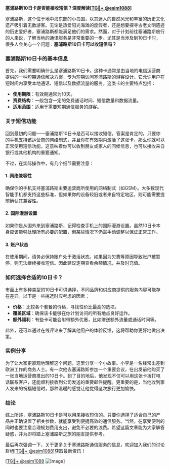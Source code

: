 **塞浦路斯10日卡是否能接收短信？深度解读[[TG💪+ @esim1088](https://t.me/s/esim1088)]**

塞浦路斯，这个位于地中海东部的小岛国，以其迷人的自然风光和丰富的历史文化遗产吸引着无数游客。无论是热爱阳光海滩的度假者，还是想要探寻古老文明遗迹的历史爱好者，塞浦路斯都能满足他们的需求。然而，对于计划前往塞浦路斯旅行的人来说，了解当地的通讯服务是非常重要的一步。尤其是当涉及到10日卡时，很多人会关心一个问题：**塞浦路斯10日卡可以收短信吗？**

### 塞浦路斯10日卡的基本信息

首先，我们需要明确什么是塞浦路斯10日卡。这种卡通常是由当地的电信运营商提供的一种短期通信解决方案，专为短期访问塞浦路斯的游客设计。它允许用户在短时间内享受本地通话、短信以及数据流量的服务。这类卡的主要特点包括：

- **使用期限**：有效期通常为10天。
- **资费结构**：一般包含一定的免费通话时间、短信数量和数据流量。
- **适用范围**：适用于需要短期通信服务的游客。

### 关于短信功能

回到最初的问题——塞浦路斯10日卡是否可以接收短信。答案是肯定的。只要你的手机支持该运营商的网络制式，并且你在有效期内激活了这张卡，那么你就可以正常使用短信功能。这意味着你可以收到朋友或家人的问候信息，也可以接收来自银行或其他机构的重要通知。

不过，在实际操作中，有几个细节需要注意：

#### 1. 网络兼容性
确保你的手机支持塞浦路斯主要运营商所使用的网络制式（如GSM）。大多数现代智能手机都支持这些标准，但如果你的设备较旧或者来自特定地区，则可能需要提前确认其兼容性。

#### 2. 国际漫游设置
如果你是从国外来到塞浦路斯，记得检查手机上的国际漫游设置。虽然10日卡本身应该能够处理所有必要的配置，但某些情况下仍需手动调整以保证正常工作。

#### 3. 账户状态
在使用期间，请务必保持账户处于激活状态。如果因为欠费等原因导致账户被暂停，则无法继续接收短信。因此建议定期查看余额情况，并及时充值。

### 如何选择合适的10日卡？

市面上有多种类型的10日卡可供选择，不同品牌和供应商提供的服务内容可能存在差异。以下是一些挑选时应考虑的因素：

- **价格**：比较各个套餐的价格，寻找性价比最高的选项。
- **覆盖区域**：确保该卡能够在你计划访问的所有地点良好运作。
- **额外福利**：有些卡可能会附带额外优惠，比如赠送额外流量或通话时间等。

此外，还可以通过在线评论来了解其他用户的体验反馈，这将帮助你更好地做出决策。

### 实例分享

为了让大家更直观地理解这个问题，这里分享一个小故事。小李是一名经常出差到欧洲工作的商务人士。有一次他去塞浦路斯参加一个重要会议，在出发前他购买了一张当地运营商推出的10日卡。到了目的地后，他发现不仅可以用这张卡拨打电话联系客户，还能顺利接收到公司发送的重要邮件提醒。更重要的是，当他收到家人发来的祝福短信时，那种温暖的感觉让他觉得这次旅行更加愉快。

### 结论

综上所述，塞浦路斯10日卡是可以用来接收短信的。只要你选择了适合自己的产品并正确设置了相关参数，就能享受到便捷高效的通信服务。当然，在享受便利的同时也要注意合理规划费用支出，避免不必要的浪费。希望这篇文章能为大家解答疑惑，并为即将踏上塞浦路斯之旅的朋友提供参考。

最后再次强调一下，关于更多关于塞浦路斯通信服务的信息，欢迎加入我们的讨论群组[[TG💪+ @esim1088](https://t.me/s/esim1088)]获取最新资讯！

[[TG💪+ @esim1088](https://t.me/s/esim1088) ![Image](https://i.postimg.cc/4NQfJmqS/Snipaste-2025-05-13-00-14-12.png)]